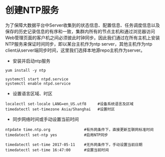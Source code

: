 # 创建NTP服务

为了保障大数据平台中Server收集到的状态信息、配置信息、任务调度信息以及保存的历史记录信息的有序和一致，集群内所有的节点主机和通过浏览器访问Web管理页面的客户机之间必须彼此时钟同步。因此我们通过在所有主机上安装NTP服务来保证时间同步，即以某台主机作为ntp server，其他主机作为ntp client从server端同步时间，这里我们选择本地源repo主机作为server。

* 安装并启动ntp服务

```
yum install -y ntp

systemctl start ntpd.service
systemctl enable ntpd.service
```

* 设置语言区域、时区

```
localectl set-locale LANG=en_US.utf8     #设备系统语言及区域
timedatectl set-timezone Asia/Shanghai   #设置时区
```

* 同步网络时间或手动设置当前时间

```
ntpdate time.ntp.org               #有外网条件下，直接更新互联网标准时间
timedatectl set-ntp yes            #启用NTP同步

timedatectl set-time 2017-05-11    #无外网条件下，手动设置当前日期
timedatectl set-time 16:47:00      #设置当前时间
```



